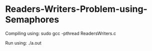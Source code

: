 # Readers-Writers-Problem-using-Semaphores

Compiling using: sudo gcc -pthread ReadersWriters.c

Run using: ./a.out
